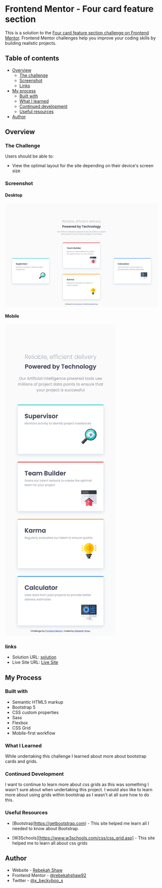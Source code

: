 # Frontend Mentor - Four card feature section

This is a solution to the [Four card feature section challenge on Frontend Mentor](https://www.frontendmentor.io/challenges/four-card-feature-section-weK1eFYK). Frontend Mentor challenges help you improve your coding skills by building realistic projects. 

## Table of contents

- [Overview](#overview)
  - [The challenge](#the-challenge)
  - [Screenshot](#screenshot)
  - [Links](#links)
- [My process](#my-process)
  - [Built with](#built-with)
  - [What I learned](#what-i-learned)
  - [Continued development](#continued-development)
  - [Useful resources](#useful-resources)
- [Author](#author)

## Overview 

### The Challenge

Users should be able to:

- View the optimal layout for the site depending on their device's screen size

### Screenshot

#### Desktop

![Desktop](images/desktop.png)

#### Mobile

![mobile](images/mobile.png)

### links

- Solution URL: [solution](https://github.com/rebekahshaw92/four-card-feature-section-master)
- Live Site URL: [Live Site](https://rebekahshaw92.github.io/four-card-feature-section-master)

## My Process

### Built with

- Semantic HTML5 markup
- Bootstrap 5
- CSS custom properties
- Sass
- Flexbox
- CSS Grid
- Mobile-first workflow

### What I Learned 

While undertaking this challenge I learned about more about bootstrap cards and grids.

### Continued Development

I want to continue to learn more about css grids as this was something I wasn't sure about when undertaking this project. I would also like to learn more about using grids within bootstrap as I wasn't at all sure how to do this.

### Useful Resources

- [Bootstrap]https://getbootstrap.com) - This site helped me learn all I needed to know about Bootstrap.

- [W3Schools][https://www.w3schools.com/css/css_grid.asp] - This site helped me to learn all about css grids

## Author

- Website - [Rebekah Shaw](https://www.rebekahshaw.com)
- Frontend Mentor - [@rebekahshaw92](https://www.frontendmentor.io/profile/rebekahshaw92)
- Twitter - [@x_beckyboo_x](https://www.twitter.com/x_beckyboo_x)

